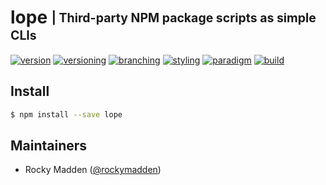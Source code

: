 # lope <sub><sup>| Third-party NPM package scripts as simple CLIs<sup></sub>
[![version](http://img.shields.io/badge/version-0.0.0-blue.svg)](https://www.npmjs.com/package/lope)
[![versioning](http://img.shields.io/badge/versioning-semver-blue.svg)](http://semver.org/)
[![branching](http://img.shields.io/badge/branching-github%20flow-blue.svg)](https://guides.github.com/introduction/flow/)
[![styling](http://img.shields.io/badge/styling-xo-blue.svg)](https://github.com/sindresorhus/xo)
[![paradigm](http://img.shields.io/badge/paradigm-functional-blue.svg)](https://en.wikipedia.org/wiki/Functional_programming)
[![build](https://circleci.com/gh/cloud-elements/lope.svg?style=shield)](https://circleci.com/gh/cloud-elements/lope)

## Install
```bash
$ npm install --save lope
```

## Maintainers
* Rocky Madden ([@rockymadden](https://github.com/rockymadden))
